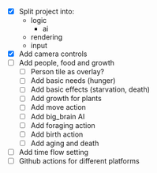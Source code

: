 - [X] Split project into:
  - logic
    - ai
  - rendering
  - input
- [X] Add camera controls
- [ ] Add people, food and growth
  - [ ] Person tile as overlay?
  - [ ] Add basic needs (hunger)
  - [ ] Add basic effects (starvation, death)
  - [ ] Add growth for plants
  - [ ] Add move action
  - [ ] Add big_brain AI
  - [ ] Add foraging action
  - [ ] Add birth action
  - [ ] Add aging and death
- [ ] Add time flow setting
- [ ] Github actions for different platforms
